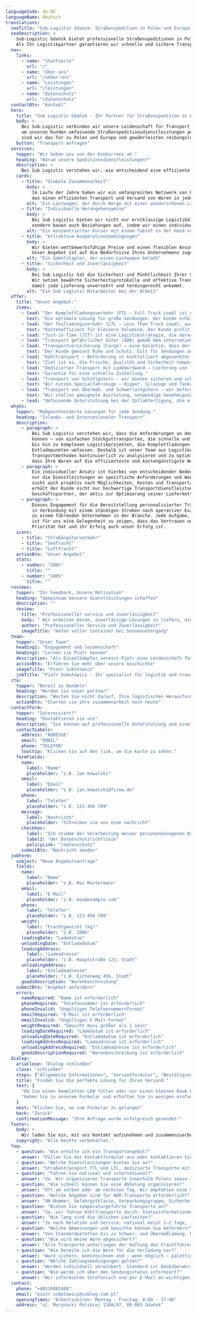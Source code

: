 ```yaml
---
languageCode: de-DE
languageName: Deutsch
translations:
  seoTitle: "Sub-Logistic Gdańsk: Straßenspedition in Polen und Europa | Ihr Logistikpartner"
  seoDescription: >
    Sub-Logistic Gdańsk bietet professionelle Straßenspeditionen in Polen und Europa.
    Als Ihr Logistikpartner garantieren wir schnelle und sichere Transporte.
  nav:
    links:
      - name: "Startseite"
        url: "/"
      - name: "Über uns"
        url: "/ueber-uns"
      - name: "Leistungen"
        url: "/leistungen"
      - name: "Datenschutz"
        url: "/datenschutz"
  contactBtn: "Kontakt"
  hero:
    title: "Sub Logistic Gdańsk - Ihr Partner für Straßenspedition in Polen und Europa"
    body: >
      Bei Sub-Logistic verbinden wir unsere Leidenschaft für Transport mit modernen Logistiklösungen,
      um unseren Kunden umfassende Straßenspeditionsdienstleistungen anzubieten. Dank unseres strategischen Standorts in Gdańsk
      sind wir das Tor zu Polen und Europa und gewährleisten reibungslose Lieferungen in jeder Phase des Transports.
    button: "Transport anfragen"
  services:
    topper: "Wir heben uns von der Konkurrenz ab."
    heading: "Warum unsere Speditionsdienstleistungen?"
    description: >
      Bei Sub Logistic verstehen wir, wie entscheidend eine effiziente Logistik für den Erfolg Ihres Unternehmens ist. Wir bieten ein breites Spektrum an Transport- und Logistikdienstleistungen, die auf Ihre Erwartungen zugeschnitten sind. Unser Team garantiert Professionalität und passt sich den individuellen Anforderungen jedes Auftrags an.
    cards:
      - title: "Globale Zusammenarbeit"
        body: >
          Im Laufe der Jahre haben wir ein umfangreiches Netzwerk von Partnern in der Logistikbranche aufgebaut,
          das einen effizienten Transport und Versand von Waren in jeder Größenordnung ermöglicht. Unsere Erfahrung umfasst auch die internationale Logistik.
        alt: "Ein Lastwagen, der durch Berge mit einer wunderschönen Landschaft fährt"
      - title: "Individuelle Herangehensweise"
        body: >
          Bei Sub Logistic bieten wir nicht nur erstklassige Logistikdienstleistungen,
          sondern bauen auch Beziehungen auf, indem wir einen individuellen Ansatz und Unterstützung auf jedem Schritt des Weges bieten.
        alt: "Ein konzentrierter Kurier mit einem Tablet in der Hand vor einem Lieferwagen voller Pakete"
      - title: "Attraktive Kooperationsbedingungen"
        body: >
          Wir bieten wettbewerbsfähige Preise und einen flexiblen Ansatz für jeden Kunden.
          Unser Angebot ist auf die Bedürfnisse Ihres Unternehmens zugeschnitten.
        alt: "Ein Gabelstapler, der einen Lastwagen belädt"
      - title: "Sicherheit und Zuverlässigkeit"
        body: >
          Bei Sub Logistic hat die Sicherheit und Pünktlichkeit Ihrer Sendungen oberste Priorität.
          Wir setzen bewährte Sicherheitsprotokolle und effektive Transportmethoden ein,
          damit jede Lieferung unversehrt und termingerecht ankommt.
        alt: "Ein Sub Logistic Mitarbeiter bei der Arbeit"
  offer:
    title: "Unser Angebot:"
    items:
      - lead: "Der Komplettladungsverkehr (FTL – Full Truck Load) ist eine Transportart, bei der der gesamte Laderaum eines Fahrzeugs einem einzelnen Kunden oder einer Sendung vorbehalten ist."
        text: "Die optimale Lösung für große Sendungen. Der Kunde erhält eine pünktliche und sichere Zustellung. Unterwegs finden keine Umladungen statt."
      - lead: "Der Teilladungsverkehr (LTL – Less Than Truck Load), auch Sammel- oder Teilpartien genannt, ist eine Transportart, bei der eine Sendung nicht den gesamten Laderaum belegt."
        text: "Kosteneffizient für kleinere Volumina. Der Kunde profitiert von geringeren Stückkosten und zahlt nur für den tatsächlich genutzten Platz oder das Gewicht. Es kommt zu Umladungen, die Laufzeit ist länger als beim Komplettladungsverkehr."
      - lead: "Just-in-Time (JIT) ist eine Logistikstrategie, die darauf abzielt, Waren genau dann zu liefern, wenn sie in der Produktion oder im Verkauf benötigt werden – ohne große Lagerbestände aufzubauen."
      - lead: "Transport gefährlicher Güter (ADR) gemäß dem internationalen Übereinkommen ADR (Accord Dangereux Routier), das die Regeln für sicheres Verpacken, Kennzeichnen, Verladen und Befördern festlegt."
      - lead: "Transportversicherung (Cargo) – eine Garantie, dass der Kunde bei unvorhergesehenen Ereignissen keinen finanziellen Schaden erleidet."
        text: "Der Kunde gewinnt Ruhe und Schutz. Gilt für Sendungen auf dem Land-, See-, Luft- und Schienenweg."
      - lead: "Kühltransport – Beförderung in kontrolliert abgesenkter Temperatur mit Kühlfahrzeugen."
        text: "Ziel ist es, die Frische, Qualität und Sicherheit temperaturempfindlicher Produkte zu gewährleisten."
      - lead: "Dedizierter Transport mit Ladebordwand – Lieferung von Tür zu Tür."
        text: "Garantie für eine schnelle Zustellung."
      - lead: "Transport von Schüttgütern – wir bieten sicheren und schnellen Transport von Schüttgütern wie Getreide, Schotter, Sand, Zement und anderen Massenrohstoffen."
        text: "Wir nutzen Spezialfahrzeuge – Kipper, Silozüge und Tankauflieger."
      - lead: "Transport von Übermaß- und Schwerlastgütern – wir befördern Ladungen mit nicht standardmäßigen Abmessungen oder Gewichten, von Industrieanlagen und Maschinen über Stahlkonstruktionen bis hin zu Turbinen- und Infrastrukturelementen."
        text: "Wir stellen geeignete Ausrüstung, notwendige Genehmigungen und bei Bedarf Begleitfahrzeuge bereit."
      - lead: "Umfassende Unterstützung bei der Zollabfertigung, die eine reibungslose Ein- oder Ausfuhr von Waren über die Grenzen der Europäischen Union hinweg ermöglicht."
  whyUs:
    topper: "Maßgeschneiderte Lösungen für jede Sendung."
    heading: "Inlands- und Internationaler Transport"
    description:
      - paragraph: >
          Bei Sub Logistic verstehen wir, dass die Anforderungen an den Transport stark variieren
          können – von einfachen Stückguttransporten, die schnelle und effiziente Lieferung erfordern,
          bis hin zu komplexen Logistikprojekten, die Komplettladungen mit mehreren Lade- und
          Entladepunkten umfassen. Deshalb ist unser Team aus Logistikexperten bestrebt, Routen und
          Transportmethoden kontinuierlich zu analysieren und zu optimieren, um sicherzustellen,
          dass Ihre Waren auf die effizienteste und kostengünstigste Weise geliefert werden.
      - paragraph: >
          Ein individueller Ansatz ist hierbei von entscheidender Bedeutung. Unser Team passt nicht
          nur die Dienstleistungen an spezifische Anforderungen und Warenspezifikationen an, sondern
          sucht auch proaktiv nach Möglichkeiten, Kosten und Transportzeiten zu reduzieren. Dadurch
          erhält der Kunde nicht nur hochwertige Transportdienstleistungen, sondern auch einen
          Geschäftspartner, der aktiv zur Optimierung seiner Lieferkette beiträgt.
      - paragraph: >
          Dieses Engagement für die Bereitstellung personalisierter Transport- und Logistiklösungen
          in Verbindung mit einem ständigen Streben nach operativer Exzellenz macht Sub Logistic
          zu einem führenden Unternehmen in der Branche. Jede Aufgabe, unabhängig von ihrer Größe,
          ist für uns eine Gelegenheit zu zeigen, dass das Vertrauen unserer Kunden für uns oberste
          Priorität hat und ihr Erfolg auch unser Erfolg ist.
    icons:
      - title: "Straßengüterverkehr"
      - title: "Seefracht"
      - title: "Luftfracht"
    actionBtn: "Unser Angebot"
    stats:
      - number: "200+"
        title: ""
      - number: "100%"
        title: ""
  reviews:
    topper: "Ihr Feedback, Unsere Motivation"
    heading: "Gemeinsam bessere dienstleistungen schaffen"
    description: ""
    review:
      title: "Professioneller service und zuverlässigkeit"
      body: " Wir arbeiten daran, zuverlässige Lösungen zu liefern, die auf Ihre Bedürfnisse zugeschnitten sind. Deshalb laden wir Sie ein, Ihr Feedback mit uns zu teilen. Ihre Worte haben einen echten Einfluss auf unser Handeln und helfen uns, uns ständig weiterzuentwickeln."
      author: "Professioneller Service und Zuverlässigkeit"
      imageTitle: "Hafen voller Container bei Sonnenuntergang"
  team:
    topper: "Unser Team"
    heading1: "Engagement und leidenschaft"
    heading2: "Lernen sie Piotr kennen"
    description: "Als Einzelkämpfer vereint Piotr eine Leidenschaft für Logistik mit einem tiefen Verständnis für die Bedürfnisse des Marktes und liefert Lösungen, die auf die individuellen Anforderungen jedes Auftrags zugeschnitten sind. Sein Engagement für Zuverlässigkeit und Effizienz in jedem Element der Lieferkette garantiert, dass sich jeder Kunde von Sub Logistic wertgeschätzt und besonders fühlt."
    actionBtn: "Erfahren Sie mehr über unsere Geschichte"
    imageTitle: "Piotr Subotowicz"
    jobTitle: "Piotr Subotowicz - Ihr spezialist für logistik und transport"
  cta:
    topper: "Bereit zu Handeln"
    heading: "Werden sie unser partner"
    description: "Warten Sie nicht darauf, Ihre logistischen Herausforderungen zu lösen. Schließen Sie sich den zufriedenen Kunden von Sub Trans an und entdecken Sie, wie unsere Erfahrung und unser innovativer Ansatz Ihre Lieferkette transformieren können. Kontaktieren Sie uns noch heute, um unsere gemeinsame Erfolgsgeschichte zu beginnen."
    actionBtn: "Starten sie ihre zusammenarbeit noch heute"
  contactForm:
    topper: "Interessiert?"
    heading: "Kontaktieren sie uns"
    description: "Sie können auf professionelle Unterstützung und eine schnelle Antwort zählen. Unser Team ist bereit, Ihnen zu helfen, Ihre Ziele zu erreichen. Kontaktieren Sie uns noch heute!"
    contactLabels:
      address: "ADRESSE"
      email: "EMAIL"
      phone: "TELEFON"
      tooltip: "Klicken sie auf den link, um die karte zu sehen."
    formFields:
      name:
        label: "Name"
        placeholder: "z.B. Jan Kowalski"
      email:
        label: "Email"
        placeholder: "z.B. jan.kowalski@firma.de"
      phone:
        label: "Telefon"
        placeholder: "z.B. 123 456 789"
      message:
        label: "Nachricht"
        placeholder: "Schreiben sie uns eine nachricht"
      checkbox:
        label: "Ich stimme der Verarbeitung meiner personenbezogenen Daten gemäß zu"
        label2: "der Datenschutzrichtlinie"
        policyLink: "/datenschutz"
      submitBtn: "Nachricht senden"
  jobForm:
    subject: "Neue Angebotsanfrage"
    fields:
      name:
        label: "Name"
        placeholder: "z.B. Max Mustermann"
      email:
        label: "E-Mail"
        placeholder: "z.B. max@example.com"
      phone:
        label: "Telefon"
        placeholder: "z.B. 123 456 789"
      weight:
        label: "Frachtgewicht (kg)"
        placeholder: "z.B. 1000"
      loadingDate: "Ladedatum"
      unloadingDate: "Entladedatum"
      loadingAddress:
        label: "Ladeadresse"
        placeholder: "z.B. Hauptstraße 123, Stadt"
      unloadingAddress:
        label: "Entladeadresse"
        placeholder: "z.B. Eichenweg 456, Stadt"
      goodsDescription: "Warenbeschreibung"
    submitBtn: "Angebot anfordern"
    errors:
      nameRequired: "Name ist erforderlich"
      phoneRequired: "Telefonnummer ist erforderlich"
      phoneInvalid: "Ungültiges Telefonnummernformat"
      emailRequired: "E-Mail ist erforderlich"
      emailInvalid: "Ungültiges E-Mail-Format"
      weightRequired: "Gewicht muss größer als 1 sein"
      loadingDateRequired: "Ladedatum ist erforderlich"
      unloadingDateRequired: "Entladedatum ist erforderlich"
      loadingAddressRequired: "Ladeadresse ist erforderlich"
      unloadingAddressRequired: "Entladeadresse ist erforderlich"
      goodsDescriptionRequired: "Warenbeschreibung ist erforderlich"
  dialog:
    ariaClose: "Dialog schließen"
    close: "schließen"
    steps: ["Allgemeine Informationen", "Versandformular", "Bestätigung"]
    title: "Finden Sie die perfekte Lösung für Ihren Versand."
    text: [
      "Ob Sie einen kompletten LKW füllen oder nur einen kleinen Raum benötigen, wir haben die perfekte Lösung für Sie. Wir bieten eine breite Palette von Fahrzeugen, um Ihre individuellen Bedürfnisse zu erfüllen. Unser Angebot umfasst FTL- und LTL-Transporte, schnelle dedizierte Lieferungen sowie den sicheren Transport von Gefahrgütern (ADR) und Spezialfrachten. Mit uns ist Ihre Sendung immer sicher, in Echtzeit überwacht und ordnungsgemäß versichert.",
      "Gehen Sie zu unserem Formular und erhalten Sie in wenigen einfachen Schritten ein Angebot für Ihren Versand. Warten Sie nicht, planen Sie noch heute Ihren Transport und erleben Sie qualitativ hochwertige Logistikdienstleistungen."
    ]
    next: "Klicken Sie, um zum Formular zu gelangen"
    back: "Zurück"
    confirmationMessage: "Ihre Anfrage wurde erfolgreich gesendet!"
  footer:
    body: >
      Wir laden Sie ein, mit uns Kontakt aufzunehmen und zusammenzuarbeiten. Egal, ob Sie einen Partner für eine dauerhafte Zusammenarbeit suchen oder Unterstützung bei einem einmaligen Auftrag benötigen, Sub Logistic ist bereit, Ihr Unternehmen auf den Straßen Polens, Europas und der Welt zu unterstützen.
    copyright: "Alle Rechte vorbehalten."
  faq:
    - question: "Wie erhalte ich ein Transportangebot?"
      answer: "Füllen Sie das Kontaktformular aus oder kontaktieren Sie uns per Telefon/E‑Mail. Bitte geben Sie Gewicht (kg), Abmessungen oder Anzahl der Paletten, Lade- und Entladeadresse, geplante Termine, eine kurze Warenbeschreibung sowie besondere Anforderungen (ADR, Kühlung, Ladebordwand) an."
    - question: "Welche Dienstleistungen bieten Sie an?"
      answer: "Straßentransport FTL und LTL, dedizierte Transporte mit Ladebordwand, Kühltransporte, Gefahrgut (ADR), Schüttgut und Schwer-/Übermaßtransporte, Unterstützung bei der Zollabfertigung sowie Transportversicherung (Cargo)."
    - question: "Fahren Sie national und international?"
      answer: "Ja. Wir organisieren Transporte innerhalb Polens sowie international in der EU/EWR. Für Relationen außerhalb der EU arbeiten wir mit Partnern zusammen, inkl. Zollformalitäten."
    - question: "Wie schnell können Sie eine Abholung organisieren?"
      answer: "Oft am selben oder am nächsten Tag. Wir empfehlen eine Vorlaufzeit von 24–48 Stunden. Eilige Sendungen haben Priorität — am besten telefonisch anfragen."
    - question: "Welche Angaben sind für ADR-Transporte erforderlich?"
      answer: "UN‑Nummer, Gefahrgutklasse, Verpackungsgruppe, Sicherheitsdatenblatt (MSDS) sowie Angaben zu Verpackung und Kennzeichnung. Wir stellen ADR‑konforme Fahrzeuge und Dokumente bereit."
    - question: "Bieten Sie temperaturgeführte Transporte an?"
      answer: "Ja, wir führen Kühltransporte durch. Statusinformationen erhalten Sie telefonisch oder per E‑Mail."
    - question: "Wie lang sind die üblichen Laufzeiten?"
      answer: "Je nach Relation und Service: national meist 1–2 Tage, innerhalb der EU 2–5 Tage. Dedizierte Transporte sind oft schneller. Teilen Sie uns die Strecke für eine genaue ETA mit."
    - question: "Welche Abmessungen und Gewichte können Sie befördern?"
      answer: "Von Standardpaletten bis zu Schwer- und Übermaßladung. Nennen Sie Abmessungen und Gewicht, wir wählen das passende Fahrzeug und ggf. erforderliche Genehmigungen."
    - question: "Wie wird meine Ware abgesichert?"
      answer: "Alle Transporte unterliegen der Haftung des Frachtführers; zusätzlich bieten wir eine optionale Transportversicherung. Für empfindliche oder hochwertige Waren empfehlen wir sie ausdrücklich."
    - question: "Wie bereite ich die Ware für die Verladung vor?"
      answer: "Ware sichern, kennzeichnen und — wenn möglich — palettieren. Wir unterstützen beim Be- und Entladen, inkl. Ladebordwand und Zustellung bis zur Tür (nach Vereinbarung)."
    - question: "Welche Zahlungsbedingungen gelten?"
      answer: "Werden individuell vereinbart. Standard ist Banküberweisung; bei Neukunden kann Vorkasse gelten."
    - question: "Wie werde ich über den Sendungsstatus informiert?"
      answer: "Wir informieren telefonisch und per E‑Mail an wichtigen Meilensteinen. Sie erhalten einen festen Ansprechpartner für Ihren Auftrag."
  contact:
    phone: "+48510482468"
    email: "piotr.subotowicz@sublog.com.pl"
    openingTimes: "Arbeitszeiten: Montag - Freitag: 8:00 - 17:00"
    address: "ul. Marynarki Polskiej 136A/47, 80-865 Gdańsk"
---
```

